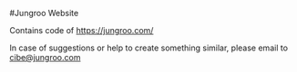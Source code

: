 #Jungroo Website 

Contains code of https://jungroo.com/

In case of suggestions or help to create something similar, please email to cibe@jungroo.com
